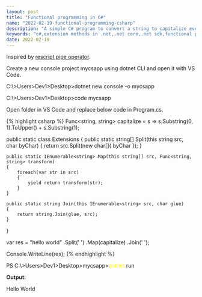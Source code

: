 ```yaml
---
layout: post
title: "Functional programming in C#"
name: "2022-02-19-functional-programming-csharp"
description: "A simple C# program to convert a string to capitalize every word."
keywords: "c#,extension methods in .net,.net core,.net sdk,functional programming,technical article,blog,post"
date: 2022-02-19
---
```


Inspired by [rescript pipe operator](https://rescript-lang.org/docs/manual/latest/pipe).

<p>Create a new console project mycsapp using dotnet CLI and open it with VS Code.</p>

<p class="cmd">C:\&gt;Users&gt;Dev1&gt;Desktop&gt;dotnet new console -o mycsapp</p>
<p class="cmd">C:\&gt;Users&gt;Dev1&gt;Desktop&gt;code mycsapp</p>

<p>Open folder in VS Code and replace below code in Program.cs.</p>

{% highlight csharp %}
Func<string, string> capitalize = s => s.Substring(0, 1).ToUpper() + s.Substring(1);

public static class Extensions
{
    public static string[] Split(this string src, char byChar)
    {
        return src.Split(new char[]{ byChar });
    }

    public static IEnumerable<string> Map(this string[] src, Func<string, string> transform)
    {
        foreach(var str in src)
        {
            yield return transform(str);
        }
    }

    public static string Join(this IEnumerable<string> src, char glue)
    {
        return string.Join(glue, src);
    }
}

var res = "hello world"
              .Split(' ')
              .Map(capitalize)
              .Join(' ');
                
Console.WriteLine(res);
{% endhighlight %}

<p class="cmd">PS C:\&gt;Users&gt;Dev1&gt;Desktop&gt;mycsapp&gt;<span style="color:yellow">dotnet</span> run</p>
<b>Output:</b>
<p class="output">
Hello World
</p>